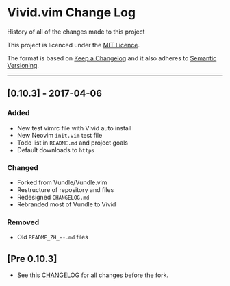 # Vivid.vim Change Log

History of all of the changes made to this project

This project is licenced under the [MIT Licence](https://github.com/axvr/Vivid.vim/blob/master/LICENCE).

The format is based on [Keep a Changelog](http://keepachangelog.com/) and it also adheres to [Semantic Versioning](http://semver.org/).

<!-- Styled in this format:

## [Version Information] - YEAR-MONTH-DATE

### Added
* [#BUG] List all items added
* If  this section contains nothing
* don't bother to include it within
* the ``CHANGELOG.md`` file

### Changed
* [#BUG] List all items changed
* If  this section contains nothing
* don't bother to include it within
* the ``CHANGELOG.md`` file

### Fixed
* [#BUG] List all items fixed
* If  this section contains nothing
* don't bother to include it within
* the ``CHANGELOG.md`` file

### Removed
* [#BUG] List all items removed
* If  this section contains nothing
* don't bother to include it within
* the ``CHANGELOG.md`` file

### Translations
* [#BUG] List all sections translated
* here. If this section contains nothing
* don't bother to include it within
* the ``CHANGELOG.md`` file

Leave 3 lines between previous change log item -->

---

## [0.10.3] - 2017-04-06

### Added
* New test vimrc file with Vivid auto install
* New Neovim ``init.vim`` test file
* Todo list in ``README.md`` and project goals
* Default downloads to ``https``

### Changed
* Forked from Vundle/Vundle.vim
* Restructure of repository and files
* Redesigned ``CHANGELOG.md``
* Rebranded most of Vundle to Vivid

### Removed
* Old ``README_ZH_--.md`` files



## [Pre 0.10.3]
* See this [CHANGELOG](https://github.com/VundleVim/Vundle.vim/blob/master/changelog.md) for all changes before the fork.

